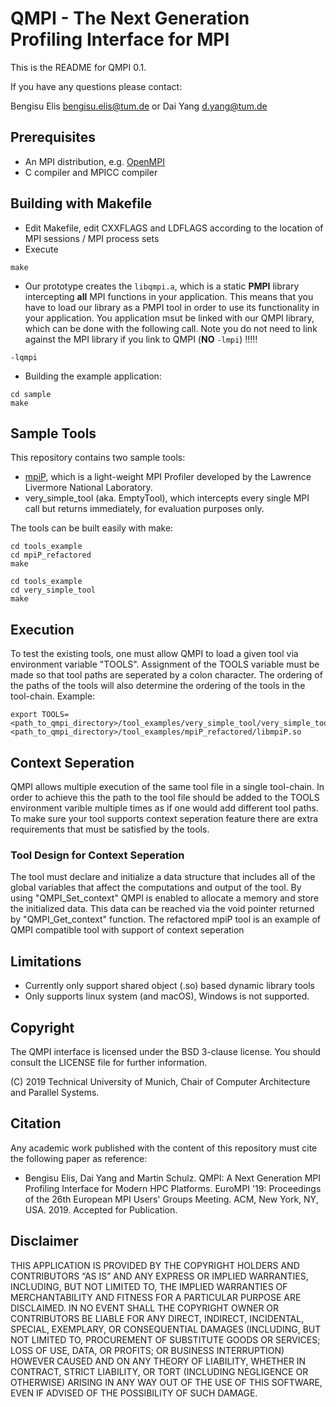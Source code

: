 # QMPI - The Next Generation Profiling Interface for MPI

This is the README for QMPI 0.1. 

If you have any questions please contact:

Bengisu Elis <bengisu.elis@tum.de> or
Dai Yang <d.yang@tum.de> 


## Prerequisites

- An MPI distribution, e.g. [OpenMPI](https://openmpi.org)
- C compiler and MPICC compiler

## Building with Makefile

- Edit Makefile, edit CXXFLAGS and LDFLAGS according to the location of MPI sessions / MPI process sets
- Execute 
``` 
make 
```
- Our prototype creates the `libqmpi.a`, which is a static **PMPI** library intercepting **all** MPI functions in your application. This means that you have to load our library as a PMPI tool in order to use its functionality in your application. 
You application msut be linked with our QMPI library, which can be done with the following call. 
Note you do not need to link against the MPI library if you link to QMPI (**NO** `-lmpi`) !!!!!
```
-lqmpi
```

- Building the example application: 
```
cd sample
make
```

## Sample Tools

This repository contains two sample tools:
- [mpiP](https://github.com/LLNL/mpiP), which is a light-weight MPI Profiler developed by the Lawrence Livermore National Laboratory.
- very_simple_tool (aka. EmptyTool),  which intercepts every single MPI call but returns immediately, for evaluation purposes only. 

The tools can be built easily with make:
```
cd tools_example
cd mpiP_refactored
make
```
```
cd tools_example
cd very_simple_tool
make
```
## Execution
To test the existing tools, one must allow QMPI to load a given tool via environment variable "TOOLS". Assignment of the TOOLS variable must be made so that tool paths are seperated by a colon character. The ordering of the paths of the tools will also determine the ordering of the tools in the tool-chain.
Example:
```
export TOOLS=<path_to_qmpi_directory>/tool_examples/very_simple_tool/very_simple_tool.so:<path_to_qmpi_directory>/tool_examples/mpiP_refactored/libmpiP.so
```

## Context Seperation
QMPI allows multiple execution of the same tool file in a single tool-chain. In order to achieve this the path to the tool file should be added to the TOOLS environment varible multiple times as if one would add different tool paths. To make sure your tool supports context seperation feature there are extra requirements that must be satisfied by the tools.

### Tool Design for Context Seperation
The tool must declare and initialize a data structure that includes all of the global variables that affect the computations and output of the tool. By using "QMPI_Set_context" QMPI is enabled to allocate a memory and store the initialized data. This data can be reached via the void pointer returned by "QMPI_Get_context" function.
The refactored mpiP tool is an example of QMPI compatible tool with support of context seperation 

## Limitations
- Currently only support shared object (.so) based dynamic library tools
- Only supports linux system (and macOS), Windows is not supported. 


## Copyright

The QMPI interface is licensed under the BSD 3-clause license. 
You should consult the LICENSE file for further information. 

(C) 2019 Technical University of Munich, Chair of Computer Architecture and Parallel Systems. 


## Citation
Any academic work published with the content of this repository must cite the following paper as reference: 
- Bengisu Elis, Dai Yang and Martin Schulz. QMPI: A Next Generation MPI Profiling Interface for Modern HPC Platforms. EuroMPI '19: Proceedings of the 26th European MPI Users' Groups Meeting. ACM, New York, NY, USA. 2019. Accepted for Publication.


## Disclaimer
THIS APPLICATION IS PROVIDED BY THE COPYRIGHT HOLDERS AND CONTRIBUTORS “AS IS” AND ANY EXPRESS OR IMPLIED WARRANTIES, INCLUDING, BUT NOT LIMITED TO, THE IMPLIED WARRANTIES OF MERCHANTABILITY AND FITNESS FOR A PARTICULAR PURPOSE ARE DISCLAIMED. IN NO EVENT SHALL THE COPYRIGHT OWNER OR CONTRIBUTORS BE LIABLE FOR ANY DIRECT, INDIRECT, INCIDENTAL, SPECIAL, EXEMPLARY, OR CONSEQUENTIAL DAMAGES (INCLUDING, BUT NOT LIMITED TO, PROCUREMENT OF SUBSTITUTE GOODS OR SERVICES; LOSS OF USE, DATA, OR PROFITS; OR BUSINESS INTERRUPTION) HOWEVER CAUSED AND ON ANY THEORY OF LIABILITY, WHETHER IN CONTRACT, STRICT LIABILITY, OR TORT (INCLUDING NEGLIGENCE OR OTHERWISE) ARISING IN ANY WAY OUT OF THE USE OF THIS SOFTWARE, EVEN IF ADVISED OF THE POSSIBILITY OF SUCH DAMAGE. 